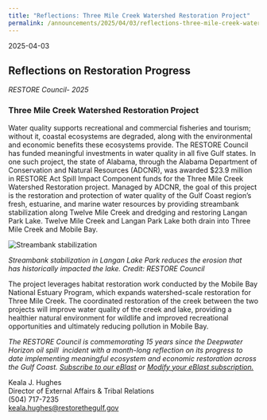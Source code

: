 ```yaml
---
title: "Reflections: Three Mile Creek Watershed Restoration Project"
permalink: /announcements/2025/04/03/reflections-three-mile-creek-watershed-restoration-project/
---
```


2025-04-03

## Reflections on Restoration Progress

_RESTORE Council- 2025_

### **Three Mile Creek Watershed Restoration Project**

Water quality supports recreational and commercial fisheries and tourism; without it, coastal ecosystems are degraded, along with the environmental and economic benefits these ecosystems provide. The RESTORE Council has funded meaningful investments in water quality in all five Gulf states. In one such project, the state of Alabama, through the Alabama Department of Conservation and Natural Resources (ADCNR), was awarded $23.9 million in RESTORE Act Spill Impact Component funds for the Three Mile Creek Watershed Restoration project. Managed by ADCNR, the goal of this project is the restoration and protection of water quality of the Gulf Coast region’s fresh, estuarine, and marine water resources by providing streambank stabilization along Twelve Mile Creek and dredging and restoring Langan Park Lake. Twelve Mile Creek and Langan Park Lake both drain into Three Mile Creek and Mobile Bay.

![Streambank stabilization ](/sites/default/files/styles/large/public/2025-04/Langan_Lake_Park_streambank.jpg.webp?itok=5AZTBsxU)

_Streambank stabilization in Langan Lake Park reduces the erosion that has historically impacted the lake. Credit: RESTORE Council_

The project leverages habitat restoration work conducted by the Mobile Bay National Estuary Program, which expands watershed-scale restoration for Three Mile Creek. The coordinated restoration of the creek between the two projects will improve water quality of the creek and lake, providing a healthier natural environment for wildlife and improved recreational opportunities and ultimately reducing pollution in Mobile Bay.

*The RESTORE Council is commemorating 15 years since the Deepwater Horizon oil spill  incident with a month-long reflection on its progress to date implementing meaningful ecosystem and economic restoration across the Gulf Coast.* [_Subscribe to our eBlast_](https://www.restorethegulf.gov/apps/eblast/Subscribe.aspx) *or* [_Modify your eBlast subscription._](https://www.restorethegulf.gov/apps/eblast/ModifyInformation.aspx) 

Keala J. Hughes  
Director of External Affairs & Tribal Relations  
(504) 717-7235  
[keala.hughes@restorethegulf.gov](mailto:keala.hughes@restorethegulf.gov)

